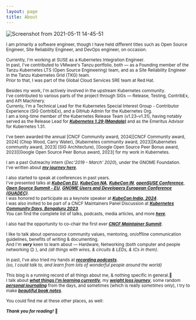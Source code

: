```yaml
---
layout: page
title: About
---
```


![Screenshot from 2021-05-11 14-45-51](https://user-images.githubusercontent.com/30499743/117791150-a4ba9900-b267-11eb-8412-e477087f70c3.png)


<sub>I am primarily a software engineer, though I have held different titles such as Open Source Engineer, Site Reliability Engineer, and DevOps engineer, on occasion.</sub>

<sub>Currently, I'm working at SUSE as a Kubernetes Integration Engineer.</sub>  
<sub>In past, I've contributed to VMware's Tanzu portfolio, both — as a Founding member of the Tanzu Kubernetes LTS (Open Source Engineering) team, and as a Site Reliability Engineer in the Tanzu Kubernetes Grid (TKG) team.</sub>  
<sub>Prior to that, I was part of the Global Cloud Services SRE team at Red Hat.</sub>

<sub>Besides my work, I'm actively involved in the upstream Kubernetes community.</sub>  
<sub>I've contributed to various parts of the project through SIGs — Release, Testing, ContribEx, and API Machinery.</sub>  
<sub>Currenly, I'm a Technical Lead for the Kubernetes Special Interest Group - Contributor Experience (SIG ContribEx), and a GitHub Admin for the Kubernetes Org.</sub>  
<sub>I am a long-time member of the Kubernetes Release Team (v1.23–v1.31), having notably served as the Release Lead for _**[Kubernetes 1.29 (Mandala)](https://psaggu.com/2025/02/13/kubernetes-1-29-14.html)**_ and as the Emeritus Advisor for Kubernetes 1.31.</sub>

<sub>I've been awarded the annual [CNCF Community award, 2024][CNCF Community award, 2024] (Chop Wood, Carry Water), [Kubernetes community award, 2023][Kubernetes community award, 2023] (SIG Architecture), [Google Open Source Peer Bonus award, 2023][Google Open Source Peer Bonus award, 2023] for my work in Kubernetes.</sub>  

<sub>I am a past Outreachy intern (_Dec'2019 - March' 2020_), under the GNOME Foundation.</sub>  
<sub>I've written about ***[my journey here](https://www.psaggu.com/outreachy.html)***.</sub>

<sub>I also started to speak at conferences in past years.</sub>  
<sub>I've presented talks at ***[KubeCon EU](https://youtu.be/gKKfXTZd7VU)***, ***[KubeCon NA](https://youtu.be/i7RCoEjAMOo)***, ***[KubeCon IN](https://youtu.be/O7G8Y5O15Ag)***, ***[openSUSE Conference](https://youtu.be/Fqvy30A07_U)***, ***[Open Source Summit - EU](https://youtu.be/uuaCygXJfE4)***, ***[GNOME Users and Developers European Conference (GUADEC)](https://youtu.be/OVUGw5Svn5s?si=oNRfifwwolO8Q6rC)***.</sub>  
<sub>I was honored to participate as a keynote speaker at _**[KubeCon India, 2024](https://www.youtube.com/watch?v=zJ5XLkWifkA)**_.</sub>  
<sub>I was also invited to be part of a CNCF Maintainers Panel Discussion at _**[Kubernetes Community Days, Bengaluru 2023](https://youtu.be/umTnFlP3FrY?si=fsEAPbpvhyFDM3Kd)**_.</sub>  
<sub>You can find the complete list of talks, podcasts, media articles, and more _**[here](https://psaggu.com/talks-and-media.html)**_.</sub>  

<sub>I also had the opportunity to co-chair the first ever _**[CNCF Maintainer Summit](https://psaggu.com/2024/12/10/maintainer-summit-india.html)**_.</sub>  




<sub>I like to talk about opensource community values, mentoring, on/offline communication guidelines, benefits of writing & documenting.</sub>  
<sub>And I'm ***very*** keen to learn about — Hardware, Networking (both computer and people networking 😉 ), and _(all things with wires, & circuits & LEDs, & ICs in them)_.</sub>

<sub>In past, I've also tried my hands at ***[recording podcasts](https://www.youtube.com/watch?v=LnnFjscF4Wc&t=3641s)***.</sub>  
<sub>_(so, I could talk to, and learn from lots of wonderful people around the world)_</sub>

<sub>This blog is a running record of all things about me, & nothing specific in general.🙂</sub>  
<sub>I talk about ***[what things I'm learning currently](https://www.psaggu.com/)***, my ***[weight loss journey](https://www.psaggu.com/fitness.html)***, some random ***[personal journaling](https://www.psaggu.com/journal.html)*** from the days, and sometimes (which is really *sometimes* only), I try to make ***[beautiful book notes](https://www.psaggu.com/notes.html)***.</sub>

<sub>You could find me at these other places, as well:</sub>  
<p class="social-icons">
  <a href="https://github.com/priyankasaggu11929"><i class="fab fa-github fa-2x"></i></a>
  <a href="www.linkedin.com/in/psaggu/"><i class="fab fa-linkedin-in fa-2x"></i></a>
</p>


<sub>***Thank you for reading!*** 🙏 </sub>
